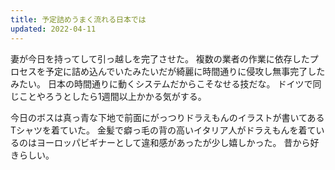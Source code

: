 ```yaml
---
title: 予定詰めうまく流れる日本では
updated: 2022-04-11
---
```


妻が今日を持ってして引っ越しを完了させた。
複数の業者の作業に依存したプロセスを予定に詰め込んでいたみたいだが綺麗に時間通りに侵攻し無事完了したみたい。
日本の時間通りに動くシステムだからこそなせる技だな。
ドイツで同じことやろうとしたら1週間以上かかる気がする。
 
今日のボスは真っ青な下地で前面にがっつりドラえもんのイラストが書いてあるTシャツを着ていた。
金髪で癖っ毛の背の高いイタリア人がドラえもんを着ているのはヨーロッパビギナーとして違和感があったが少し嬉しかった。
昔から好きらしい。
